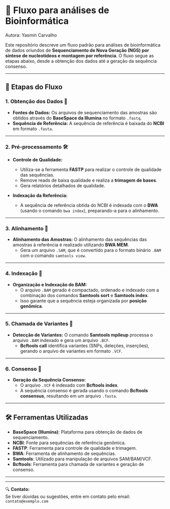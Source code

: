 # 🔬 Fluxo para análises de Bioinformática
Autora: Yasmin Carvalho

Este repositório descreve um fluxo padrão para análises de bioinformática de dados oriundos de **Sequenciamento de Nova Geração (NGS) por síntese de nucleotídeos e montagem por referência**.
O fluxo segue as etapas abaixo, desde a obtenção dos dados até a geração da sequência consenso.

---

## 🚀 Etapas do Fluxo

### 1. **Obtenção dos Dados** 📡
- **Fontes de Dados:** Os arquivos de sequenciamento das amostras são obtidos através do **BaseSpace da Illumina** no formato `.fastq`. 
- **Sequência de Referência:** A sequência de referência é baixada do **NCBI** em formato `.fasta`.

---

### 2. **Pré-processamento** 🛠️
- **Controle de Qualidade:** 
  - Utiliza-se a ferramenta **FASTP** para realizar o controle de qualidade das sequências.
  - Remove reads de baixa qualidade e realiza a **trimagem de bases**.
  - Gera relatórios detalhados de qualidade.
  
- **Indexação da Referência:**
  - A sequência de referência obtida do NCBI é indexada com o **BWA** (usando o comando `bwa index`), preparando-a para o alinhamento.

---

### 3. **Alinhamento** 🧬
- **Alinhamento das Amostras:** O alinhamento das sequências das amostras à referência é realizado utilizando **BWA MEM**.
  - Gera um arquivo `.SAM`, que é convertido para o formato binário `.BAM` com o comando `samtools view`.

---

### 4. **Indexação** 🔑
- **Organização e Indexação do BAM:**
  - O arquivo `.BAM` gerado é compactado, ordenado e indexado com a combinação dos comandos **Samtools sort** e **Samtools index**.
  - Isso garante que a sequência esteja organizada por **posição genômica**.

---

### 5. **Chamada de Variantes** 🔬
- **Detecção de Variantes:** O comando **Samtools mpileup** processa o arquivo `.BAM` indexado e gera um arquivo `.BCF`.
  - **Bcftools call** identifica variantes (SNPs, deleções, inserções), gerando o arquivo de variantes em formato `.VCF`.

---

### 6. **Consenso** 🧬
- **Geração da Sequência Consenso:**
  - O arquivo `.VCF` é indexado com **Bcftools index**.
  - A sequência consenso é gerada usando o comando **Bcftools consensus**, resultando em um arquivo `.fasta`.

---

## 🛠️ Ferramentas Utilizadas

- **BaseSpace (Illumina)**: Plataforma para obtenção de dados de sequenciamento.
- **NCBI**: Fonte para sequências de referência genômica.
- **FASTP**: Ferramenta para controle de qualidade e trimagem.
- **BWA**: Ferramenta de alinhamento de sequências.
- **Samtools**: Utilizado para manipulação de arquivos SAM/BAM/VCF.
- **Bcftools**: Ferramenta para chamada de variantes e geração de consenso.

---

---

🔍 **Contato:**  
Se tiver dúvidas ou sugestões, entre em contato pelo email: `contato@exemplo.com`

